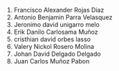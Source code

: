 1. Francisco Alexander Rojas Diaz
2. Antonio Benjamin Parra Velasquez
3. Jeronimo david unigarro melo
4. Erik Danilo Carlosama Muñoz
5. cristhian david orbes lasso
6. Valery Nickol Rosero Molina
7. Johan David Delgado Delgado
8. Juan Carlos Muñoz Pabon
